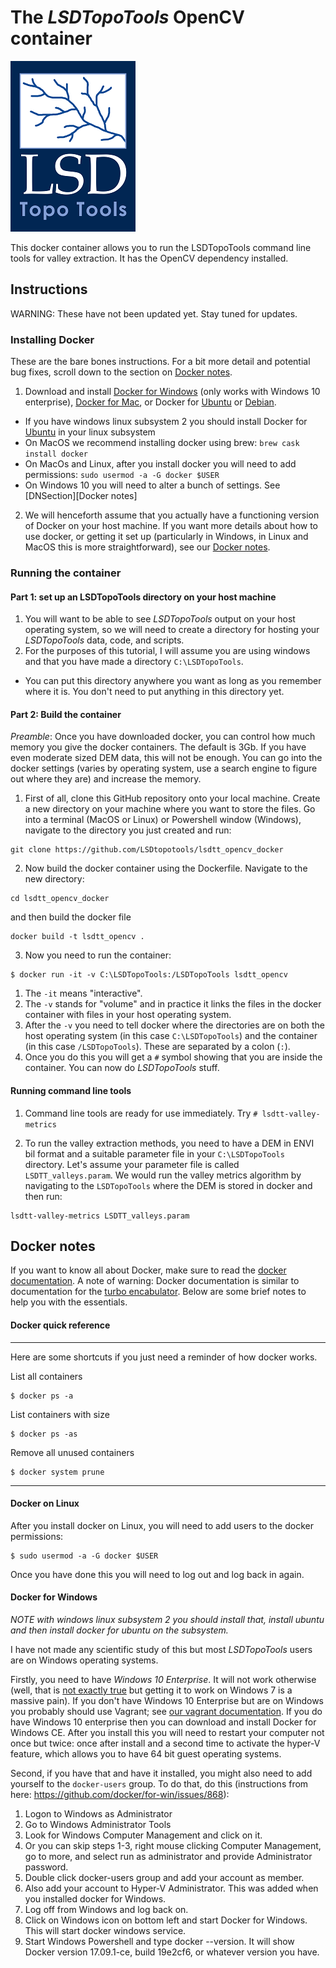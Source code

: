 # The *LSDTopoTools* OpenCV container

![](https://raw.githubusercontent.com/LSDtopotools/lsdtt_viz_docker/master/images/LSD-logo.png)

This docker container allows you to run the LSDTopoTools command line tools for valley extraction. It has the OpenCV dependency installed.

## Instructions

WARNING: These have not been updated yet. Stay tuned for updates.

### Installing Docker

These are the bare bones instructions. For a bit more detail and potential bug fixes, scroll down to the section on [Docker notes](#docker-notes).

1. Download and install [Docker for Windows](https://www.docker.com/docker-windows) (only works with Windows 10 enterprise), [Docker for Mac](https://www.docker.com/docker-mac), or Docker for [Ubuntu](https://www.docker.com/docker-ubuntu) or [Debian](https://www.docker.com/docker-debian).
  * If you have windows linux subsystem 2 you should install Docker for [Ubuntu](https://www.docker.com/docker-ubuntu) in your linux subsystem
  * On MacOS we recommend installing docker using brew: `brew cask install docker`
  * On MacOs and Linux, after you install docker you will need to add permissions: `sudo usermod -a -G docker $USER`
  * On Windows 10 you will need to alter a bunch of settings. See [DNSection][Docker notes]
2. We will henceforth assume that you actually have a functioning version of Docker on your host machine. If you want more details about how to use docker, or getting it set up (particularly in Windows, in Linux and MacOS this is more straightforward), see our [Docker notes](#docker-notes).

### Running the container

#### Part 1: set up an LSDTopoTools directory on your host machine

1. You will want to be able to see *LSDTopoTools* output on your host operating system, so we will need to create a directory for hosting your *LSDTopoTools* data, code, and scripts.
2. For the purposes of this tutorial, I will assume you are using windows and that you have made a directory `C:\LSDTopoTools`.
  * You can put this directory anywhere you want as long as you remember where it is. You don't need to put anything in this directory yet.

#### Part 2: Build the container 

_Preamble_: Once you have downloaded docker, you can control how much memory you give the docker containers. The default is 3Gb. If you have even moderate sized DEM data, this will not be enough. You can go into the docker settings (varies by operating system, use a search engine to figure out where they are) and increase the memory.

1. First of all, clone this GitHub repository onto your local machine. Create a new directory on your machine where you want to store the files. Go into a terminal (MacOS or Linux) or Powershell window (Windows), navigate to the directory you just created and run:
```console
git clone https://github.com/LSDtopotools/lsdtt_opencv_docker
```
2. Now build the docker container using the Dockerfile. Navigate to the new directory:
```console
cd lsdtt_opencv_docker
```
and then build the docker file
```console
docker build -t lsdtt_opencv .
```
3. Now you need to run the container:
```console
$ docker run -it -v C:\LSDTopoTools:/LSDTopoTools lsdtt_opencv
```
  1. The `-it` means "interactive".
  2. The `-v` stands for "volume" and in practice it links the files in the docker container with files in your host operating system.
  3. After the `-v` you need to tell docker where the directories are on both the host operating system (in this case `C:\LSDTopoTools`) and the container (in this case `/LSDTopoTools`). These are separated by a colon (`:`).
3. Once you do this you will get a `#` symbol showing that you are inside the container. You can now do *LSDTopoTools* stuff.


#### Running command line tools

1. Command line tools are ready for use immediately. Try `# lsdtt-valley-metrics`

2. To run the valley extraction methods, you need to have a DEM in ENVI bil format and a suitable parameter file in your `C:\LSDTopoTools` directory. Let's assume your parameter file is called `LSDTT_valleys.param`. We would run the valley metrics algorithm by navigating to the `LSDTopoTools` where the DEM is stored in docker and then run:

```console
lsdtt-valley-metrics LSDTT_valleys.param
```

## Docker notes

If you want to know all about Docker, make sure to read the [docker documentation](https://docs.docker.com/). A note of warning: Docker documentation is similar to documentation for the [turbo encabulator](https://www.youtube.com/watch?v=rLDgQg6bq7o). Below are some brief notes to help you with the essentials.

#### Docker quick reference
***
Here are some shortcuts if you just need a reminder of how docker works.

List all containers
```console
$ docker ps -a
```

List containers with size
```console
$ docker ps -as
```

Remove all unused containers
```console
$ docker system prune
```
***

#### Docker on Linux

After you install docker on Linux, you will need to add users to the docker permissions:

```console
$ sudo usermod -a -G docker $USER
```

Once you have done this you will need to log out and log back in again.


#### Docker for Windows

*NOTE with windows linux subsystem 2 you should install that, install ubuntu and then install docker for ubuntu on the subsystem.*

I have not made any scientific study of this but most *LSDTopoTools* users are on Windows operating systems.

Firstly, you need to have *Windows 10 Enterprise*. It will not work otherwise (well, that is [not exactly true](https://stefanscherer.github.io/yes-you-can-docker-on-windows-7/) but getting it to work on Windows 7 is a massive pain). If you don't have Windows 10 Enterprise but are on Windows you probably should use Vagrant; see [our vagrant documentation](https://lsdtopotools.github.io/LSDTT_documentation/LSDTT_installation.html#_installing_lsdtopotools_using_virtualbox_and_vagrant). If you do have Windows 10 enterprise then you can download and install Docker for Windows CE. After you install this you will need to restart your computer not once but twice: once after install and a second time to activate the hyper-V feature, which allows you to have 64 bit guest operating systems.

Second, if you have that and have it installed, you might also need to add yourself to the `docker-users` group. To do that, do this (instructions from here: https://github.com/docker/for-win/issues/868):

1. Logon to Windows as Administrator
2. Go to Windows Administrator Tools
3. Look for Windows Computer Management and click on it.
4. Or you can skip steps 1-3, right mouse clicking Computer Management, go to more, and select run as administrator and provide Administrator password.
5. Double click docker-users group and add your account as member.
6. Also add your account to Hyper-V Administrator. This was added when you installed docker for Windows.
7. Log off from Windows and log back on.
8. Click on Windows icon on bottom left and start Docker for Windows. This will start docker windows service.
9. Start Windows Powershell and type docker --version. It will show Docker version 17.09.1-ce, build 19e2cf6, or whatever version you have.

